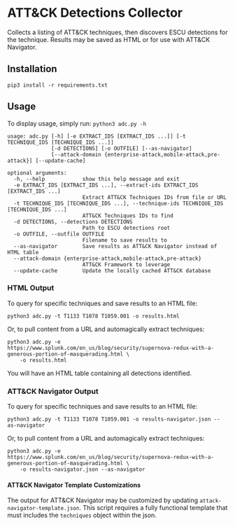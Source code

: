# ATT&CK Detections Collector
Collects a listing of ATT&CK techniques, then discovers ESCU detections for the technique. Results may be saved as HTML or for use with ATT&CK Navigator.


## Installation

    pip3 install -r requirements.txt

## Usage


To display usage, simply run: `python3 adc.py -h`

    usage: adc.py [-h] [-e EXTRACT_IDS [EXTRACT_IDS ...]] [-t TECHNIQUE_IDS [TECHNIQUE_IDS ...]]
                  [-d DETECTIONS] [-o OUTFILE] [--as-navigator]
                  [--attack-domain {enterprise-attack,mobile-attack,pre-attack}] [--update-cache]

    optional arguments:
      -h, --help            show this help message and exit
      -e EXTRACT_IDS [EXTRACT_IDS ...], --extract-ids EXTRACT_IDS [EXTRACT_IDS ...]
                            Extract ATT&CK Techniques IDs from file or URL
      -t TECHNIQUE_IDS [TECHNIQUE_IDS ...], --technique-ids TECHNIQUE_IDS [TECHNIQUE_IDS ...]
                            ATT&CK Techniques IDs to find
      -d DETECTIONS, --detections DETECTIONS
                            Path to ESCU detections root
      -o OUTFILE, --outfile OUTFILE
                            Filename to save results to
      --as-navigator        Save results as ATT&CK Navigator instead of HTML table
      --attack-domain {enterprise-attack,mobile-attack,pre-attack}
                            ATT&CK Framework to leverage
      --update-cache        Update the locally cached ATT&CK database


### HTML Output

To query for specific techniques and save results to an HTML file: 

    python3 adc.py -t T1133 T1078 T1059.001 -o results.html


Or, to pull content from a URL and automagically extract techniques:

    python3 adc.py -e  https://www.splunk.com/en_us/blog/security/supernova-redux-with-a-generous-portion-of-masquerading.html \
        -o results.html

You will have an HTML table containing all detections identified.


### ATT&CK Navigator Output


To query for specific techniques and save results to an HTML file: 

    python3 adc.py -t T1133 T1078 T1059.001 -o results-navigator.json --as-navigator


Or, to pull content from a URL and automagically extract techniques:

    python3 adc.py -e  https://www.splunk.com/en_us/blog/security/supernova-redux-with-a-generous-portion-of-masquerading.html \
        -o results-navigator.json --as-navigator

#### ATT&CK Navigator Template Customizations

The output for ATT&CK Navigator may be customized by updating `attack-navigator-template.json`. This script requires a fully functional template that must includes the `techniques` object within the json.
